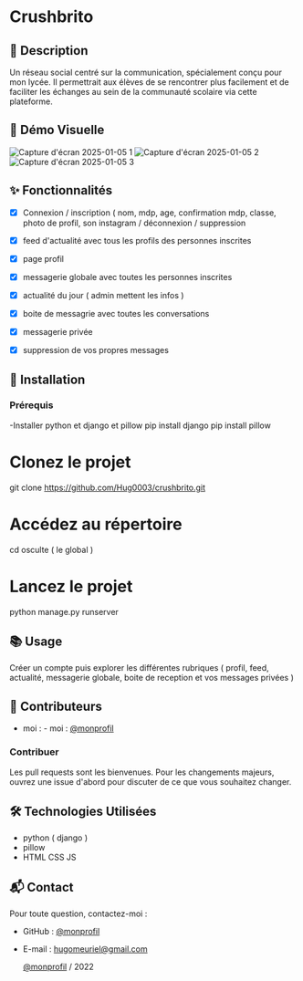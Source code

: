 # Crushbrito
## 📄 Description
Un réseau social centré sur la communication, spécialement conçu pour mon lycée. Il permettrait aux élèves de se rencontrer plus facilement et de faciliter les échanges au sein de la communauté scolaire via cette plateforme.
## 🎥 Démo Visuelle
![Capture d'écran 2025-01-05 1](https://github.com/user-attachments/assets/b67dba6c-e5c4-47d1-8212-a65df37ca140)
![Capture d'écran 2025-01-05 2](https://github.com/user-attachments/assets/090515c9-4491-4741-8e7c-53f4b1e8f7ba)
![Capture d'écran 2025-01-05 3](https://github.com/user-attachments/assets/00142dae-b87a-4bf3-abac-142745c6bb72)


## ✨ Fonctionnalités
- [x] Connexion / inscription ( nom, mdp, age, confirmation mdp, classe, photo de profil, son instagram / déconnexion / suppression 
- [x] feed d'actualité avec tous les profils des personnes inscrites 
- [x] page profil
- [x] messagerie globale avec toutes les personnes inscrites
- [x] actualité du jour ( admin mettent les infos )
- [x] boite de messagrie avec toutes les conversations
- [x] messagerie privée
- [x] suppression de vos propres messages 


## 🚀 Installation
### Prérequis
-Installer python et django et pillow
pip install django
pip install pillow

# Clonez le projet
git clone https://github.com/Hug0003/crushbrito.git

# Accédez au répertoire
cd osculte ( le global )

# Lancez le projet
python manage.py runserver

## 📚 Usage
Créer un compte puis explorer les différentes rubriques ( profil, feed, actualité, messagerie globale, boite de reception et vos messages privées )

## 👥 Contributeurs
- moi : - moi : [@monprofil](https://github.com/Hug0003)  

### Contribuer
Les pull requests sont les bienvenues. Pour les changements majeurs, ouvrez une issue d'abord pour discuter de ce que vous souhaitez changer.  

## 🛠️ Technologies Utilisées
- python ( django )
- pillow
- HTML CSS JS  

## 📬 Contact

Pour toute question, contactez-moi :  
- GitHub : [@monprofil](https://github.com/Hug0003)  
- E-mail : hugomeuriel@gmail.com

  [@monprofil](https://github.com/Hug0003)  / 2022

